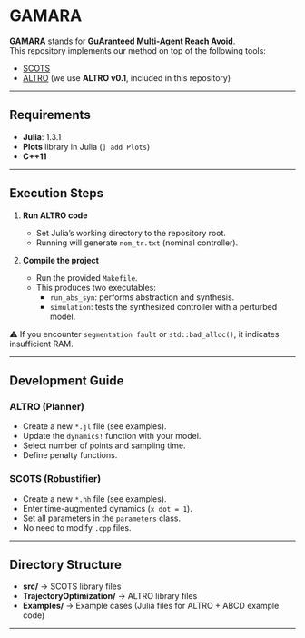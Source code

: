 # GAMARA

**GAMARA** stands for **GuAranteed Multi-Agent Reach Avoid**.  
This repository implements our method on top of the following tools:

- [SCOTS](https://gitlab.lrz.de/matthias/SCOTSv0.2)  
- [ALTRO](https://github.com/RoboticExplorationLab/TrajectoryOptimization.jl) (we use **ALTRO v0.1**, included in this repository)

---

## Requirements
- **Julia**: 1.3.1  
- **Plots** library in Julia (`] add Plots`)  
- **C++11**

---

## Execution Steps

1. **Run ALTRO code**  
   - Set Julia’s working directory to the repository root.  
   - Running will generate `nom_tr.txt` (nominal controller).  

2. **Compile the project**  
   - Run the provided `Makefile`.  
   - This produces two executables:  
     - `run_abs_syn`: performs abstraction and synthesis.  
     - `simulation`: tests the synthesized controller with a perturbed model.  

⚠️ If you encounter `segmentation fault` or `std::bad_alloc()`, it indicates insufficient RAM.  

---

## Development Guide

### ALTRO (Planner)
- Create a new `*.jl` file (see examples).  
- Update the `dynamics!` function with your model.  
- Select number of points and sampling time.  
- Define penalty functions.  

### SCOTS (Robustifier)
- Create a new `*.hh` file (see examples).  
- Enter time-augmented dynamics (`x_dot = 1`).  
- Set all parameters in the `parameters` class.  
- No need to modify `.cpp` files.  

---

## Directory Structure
- **src/** → SCOTS library files  
- **TrajectoryOptimization/** → ALTRO library files  
- **Examples/** → Example cases (Julia files for ALTRO + ABCD example code)  

---

